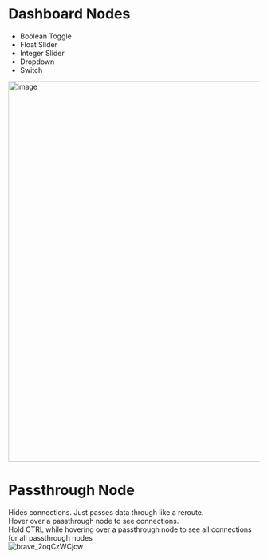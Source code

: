 # Dashboard Nodes
- Boolean Toggle
- Float Slider
- Integer Slider
- Dropdown
- Switch
<img width="1537" height="762" alt="image" src="https://github.com/user-attachments/assets/059f2d37-cc4c-4405-8237-7fd4a6c486d6" />


# Passthrough Node
Hides connections. Just passes data through like a reroute.  
Hover over a passthrough node to see connections.  
Hold CTRL while hovering over a passthrough node to see all connections for all passthrough nodes  
![brave_2oqCzWCjcw](https://github.com/user-attachments/assets/f410ca6c-0ac9-4b67-bcf2-5268b3b7b998)

